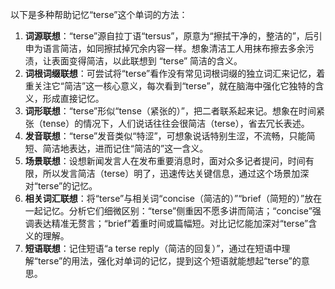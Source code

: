 以下是多种帮助记忆“terse”这个单词的方法：
1. **词源联想**：“terse”源自拉丁语“tersus”，原意为“擦拭干净的，整洁的”，后引申为语言简洁，如同擦拭掉冗余内容一样。想象清洁工人用抹布擦去多余污渍，让表面变得简洁，以此联想到 “terse” 简洁的含义。
2. **词根词缀联想**：可尝试将“terse”看作没有常见词根词缀的独立词汇来记忆，着重关注它“简洁”这一核心意义，每次看到“terse”，就在脑海中强化它独特的含义，形成直接记忆。
3. **词形联想**：“terse”形似“tense（紧张的）”，把二者联系起来记。想象在时间紧张（tense）的情况下，人们说话往往会很简洁（terse），省去冗长表述。
4. **发音联想**：“terse”发音类似“特涩”，可想象说话特别生涩，不流畅，只能简短、简洁地表达，进而记住“简洁的”这一含义。
5. **场景联想**：设想新闻发言人在发布重要消息时，面对众多记者提问，时间有限，所以发言简洁（terse）明了，迅速传达关键信息，通过这个场景加深对“terse”的记忆。
6. **相关词汇联想**：将“terse”与相关词“concise（简洁的）”“brief（简短的）”放在一起记忆。分析它们细微区别：“terse”侧重因不愿多讲而简洁；“concise”强调表达精准无赘言；“brief”着重时间或篇幅短。对比记忆能加深对“terse”含义的理解。
7. **短语联想**：记住短语“a terse reply（简洁的回复）”，通过在短语中理解“terse”的用法，强化对单词的记忆，提到这个短语就能想起“terse”的意思。 